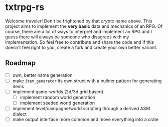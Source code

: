 # txtrpg-rs
Welcome traveler! Don't be frightened by that *cryptc* name above. This project aims to implement the **very basic** data and mechanics of an RPG. Of course, there are a lot of ways to interpret and implement an RPG and I guess there will always be someone who disagrees with my implementation. So feel free to contribute and share the code and if this doesn't feel right to you, create a fork and create your own better variant.

## Roadmap
- [ ] own, better name generation
- [ ] make `item_generator` its own struct with a builder pattern for generating items
- [ ] implement game-worlds (2d/3d grid based)
  - [ ] implement random world generation
  - [ ] implement seeded world generation
- [ ] implement level/campagne/world scripting through a derived ASM dialect
- [ ] make output interface more common and move everything into a crate
